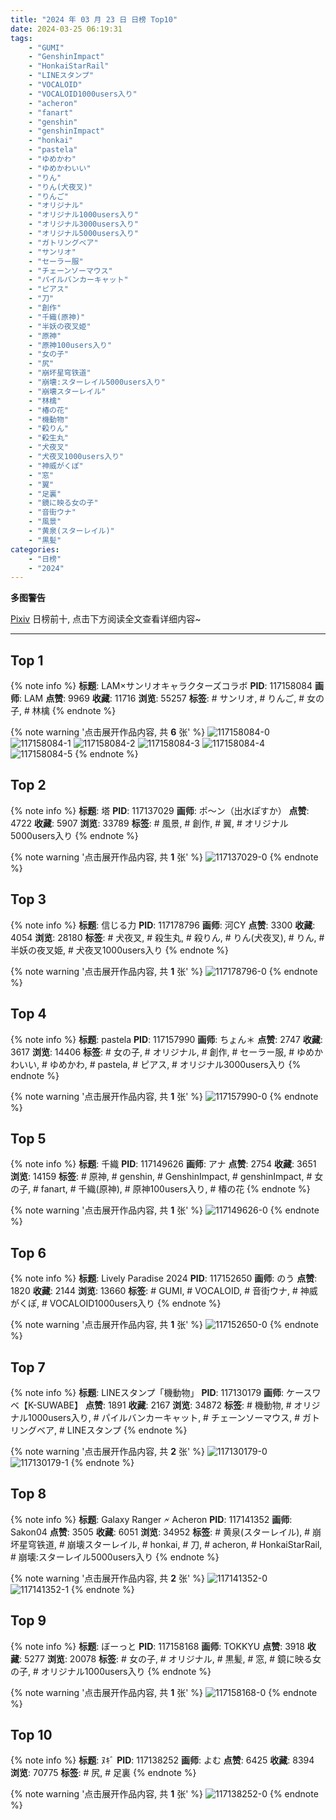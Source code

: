 ```yaml
---
title: "2024 年 03 月 23 日 日榜 Top10"
date: 2024-03-25 06:19:31
tags:
    - "GUMI"
    - "GenshinImpact"
    - "HonkaiStarRail"
    - "LINEスタンプ"
    - "VOCALOID"
    - "VOCALOID1000users入り"
    - "acheron"
    - "fanart"
    - "genshin"
    - "genshinImpact"
    - "honkai"
    - "pastela"
    - "ゆめかわ"
    - "ゆめかわいい"
    - "りん"
    - "りん(犬夜叉)"
    - "りんご"
    - "オリジナル"
    - "オリジナル1000users入り"
    - "オリジナル3000users入り"
    - "オリジナル5000users入り"
    - "ガトリングベア"
    - "サンリオ"
    - "セーラー服"
    - "チェーンソーマウス"
    - "パイルバンカーキャット"
    - "ピアス"
    - "刀"
    - "創作"
    - "千織(原神)"
    - "半妖の夜叉姫"
    - "原神"
    - "原神100users入り"
    - "女の子"
    - "尻"
    - "崩坏星穹铁道"
    - "崩壊:スターレイル5000users入り"
    - "崩壊スターレイル"
    - "林檎"
    - "椿の花"
    - "機動物"
    - "殺りん"
    - "殺生丸"
    - "犬夜叉"
    - "犬夜叉1000users入り"
    - "神威がくぽ"
    - "窓"
    - "翼"
    - "足裏"
    - "鏡に映る女の子"
    - "音街ウナ"
    - "風景"
    - "黄泉(スターレイル)"
    - "黒髪"
categories:
    - "日榜"
    - "2024"
---
```


<i class="fa fa-triangle-exclamation"></i>**多图警告**<i class="fa fa-triangle-exclamation"></i>

[Pixiv](https://www.pixiv.net/) 日榜前十, 点击下方阅读全文查看详细内容~

<!-- more -->

---

## Top 1

{% note info %}
**标题**: LAM×サンリオキャラクターズコラボ
**PID**: 117158084 **画师**: LAM
**点赞**: 9969 **收藏**: 11716 **浏览**: 55257
**标签**: # サンリオ, # りんご, # 女の子, # 林檎
{% endnote %}

{% note warning '点击展开作品内容, 共 **6** 张' %}
![117158084-0](https://i.pixiv.re/img-original/img/2024/03/23/00/02/18/117158084_p0.jpg)
![117158084-1](https://i.pixiv.re/img-original/img/2024/03/23/00/02/18/117158084_p1.jpg)
![117158084-2](https://i.pixiv.re/img-original/img/2024/03/23/00/02/18/117158084_p2.jpg)
![117158084-3](https://i.pixiv.re/img-original/img/2024/03/23/00/02/18/117158084_p3.jpg)
![117158084-4](https://i.pixiv.re/img-original/img/2024/03/23/00/02/18/117158084_p4.jpg)
![117158084-5](https://i.pixiv.re/img-original/img/2024/03/23/00/02/18/117158084_p5.jpg)
{% endnote %}

## Top 2

{% note info %}
**标题**: 塔
**PID**: 117137029 **画师**: ポ～ン（出水ぽすか）
**点赞**: 4722 **收藏**: 5907 **浏览**: 33789
**标签**: # 風景, # 創作, # 翼, # オリジナル5000users入り
{% endnote %}

{% note warning '点击展开作品内容, 共 **1** 张' %}
![117137029-0](https://i.pixiv.re/img-original/img/2024/03/22/07/30/03/117137029_p0.jpg)
{% endnote %}

## Top 3

{% note info %}
**标题**: 信じる力
**PID**: 117178796 **画师**: 河CY
**点赞**: 3300 **收藏**: 4054 **浏览**: 28180
**标签**: # 犬夜叉, # 殺生丸, # 殺りん, # りん(犬夜叉), # りん, # 半妖の夜叉姫, # 犬夜叉1000users入り
{% endnote %}

{% note warning '点击展开作品内容, 共 **1** 张' %}
![117178796-0](https://i.pixiv.re/img-original/img/2024/03/23/18/23/36/117178796_p0.jpg)
{% endnote %}

## Top 4

{% note info %}
**标题**: pastela
**PID**: 117157990 **画师**: ちょん＊
**点赞**: 2747 **收藏**: 3617 **浏览**: 14406
**标签**: # 女の子, # オリジナル, # 創作, # セーラー服, # ゆめかわいい, # ゆめかわ, # pastela, # ピアス, # オリジナル3000users入り
{% endnote %}

{% note warning '点击展开作品内容, 共 **1** 张' %}
![117157990-0](https://i.pixiv.re/img-original/img/2024/03/23/00/01/12/117157990_p0.png)
{% endnote %}

## Top 5

{% note info %}
**标题**: 千織
**PID**: 117149626 **画师**: アナ
**点赞**: 2754 **收藏**: 3651 **浏览**: 14159
**标签**: # 原神, # genshin, # GenshinImpact, # genshinImpact, # 女の子, # fanart, # 千織(原神), # 原神100users入り, # 椿の花
{% endnote %}

{% note warning '点击展开作品内容, 共 **1** 张' %}
![117149626-0](https://i.pixiv.re/img-original/img/2024/03/22/19/50/52/117149626_p0.jpg)
{% endnote %}

## Top 6

{% note info %}
**标题**: Lively Paradise 2024
**PID**: 117152650 **画师**: のう
**点赞**: 1820 **收藏**: 2144 **浏览**: 13660
**标签**: # GUMI, # VOCALOID, # 音街ウナ, # 神威がくぽ, # VOCALOID1000users入り
{% endnote %}

{% note warning '点击展开作品内容, 共 **1** 张' %}
![117152650-0](https://i.pixiv.re/img-original/img/2024/03/22/21/30/15/117152650_p0.jpg)
{% endnote %}

## Top 7

{% note info %}
**标题**: LINEスタンプ「機動物」
**PID**: 117130179 **画师**: ケースワベ【K-SUWABE】
**点赞**: 1891 **收藏**: 2167 **浏览**: 34872
**标签**: # 機動物, # オリジナル1000users入り, # パイルバンカーキャット, # チェーンソーマウス, # ガトリングベア, # LINEスタンプ
{% endnote %}

{% note warning '点击展开作品内容, 共 **2** 张' %}
![117130179-0](https://i.pixiv.re/img-original/img/2024/03/22/00/00/44/117130179_p0.png)
![117130179-1](https://i.pixiv.re/img-original/img/2024/03/22/00/00/44/117130179_p1.png)
{% endnote %}

## Top 8

{% note info %}
**标题**: Galaxy Ranger 🗲 Acheron
**PID**: 117141352 **画师**: Sakon04
**点赞**: 3505 **收藏**: 6051 **浏览**: 34952
**标签**: # 黄泉(スターレイル), # 崩坏星穹铁道, # 崩壊スターレイル, # honkai, # 刀, # acheron, # HonkaiStarRail, # 崩壊:スターレイル5000users入り
{% endnote %}

{% note warning '点击展开作品内容, 共 **2** 张' %}
![117141352-0](https://i.pixiv.re/img-original/img/2024/03/22/12/44/18/117141352_p0.jpg)
![117141352-1](https://i.pixiv.re/img-original/img/2024/03/22/12/44/18/117141352_p1.jpg)
{% endnote %}

## Top 9

{% note info %}
**标题**: ぼーっと
**PID**: 117158168 **画师**: TOKKYU
**点赞**: 3918 **收藏**: 5277 **浏览**: 20078
**标签**: # 女の子, # オリジナル, # 黒髪, # 窓, # 鏡に映る女の子, # オリジナル1000users入り
{% endnote %}

{% note warning '点击展开作品内容, 共 **1** 张' %}
![117158168-0](https://i.pixiv.re/img-original/img/2024/03/23/00/05/41/117158168_p0.jpg)
{% endnote %}

## Top 10

{% note info %}
**标题**: ﾇｷﾞ
**PID**: 117138252 **画师**: よむ
**点赞**: 6425 **收藏**: 8394 **浏览**: 70775
**标签**: # 尻, # 足裏
{% endnote %}

{% note warning '点击展开作品内容, 共 **1** 张' %}
![117138252-0](https://i.pixiv.re/img-original/img/2024/03/22/09/13/09/117138252_p0.png)
{% endnote %}
